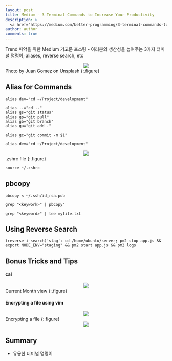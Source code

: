 ```yaml
---
layout: post
title: Medium - 3 Terminal Commands to Increase Your Productivity
description: >
  <a href="https://medium.com/better-programming/3-terminal-commands-to-increase-your-productivity-9dbab9f1a015">원문 - Pankaj Gupta</a>
author: author
comments: true
---
```


Trend 파악을 위한 Medium 기고문 포스팅 - 여러분의 생산성을 높여주는 3가지 터미널 명령어; aliases, reverse search, etc

<center>
<img src="https://miro.medium.com/max/9856/0*G4NUYazg0MXMlvjc"/>
</center>
Photo by Juan Gomez on Unsplash
{:.figure}

## Alias for Commands

`alias dev="cd ~/Project/development"`

```
alias ..="cd .."
alias gs="git status"
alias gp="git pull"
alias gb="git branch"
alias ga="git add ."
```

`alias gc="git commit -m $1"`

`alias dev="cd ~/Project/development"`

<center>
<img src="https://miro.medium.com/max/1484/1*vS_C4gUS4JQ6BB93IW5oPw.png"/>
</center>
.zshrc file
{:.figure}

`source ~/.zshrc`

## pbcopy

`pbcopy < ~/.ssh/id_rsa.pub`

`grep "<keywork>" | pbcopy"`

`grep "<keyword>" | tee myfile.txt`

## Using Reverse Search

`(reverse-i-search)'stag': cd /home/ubuntu/server; pm2 stop app.js && export NODE_ENV="staging" && pm2 start app.js && pm2 logs`

## Bonus Tricks and Tips

#### cal

<center>
<img src="https://miro.medium.com/max/534/1*ZA74I_maw0M9LLW8-abu_A.png"/>
</center>
Current Month view
{:.figure}

#### Encrypting a file using vim

<center>
<img src="https://miro.medium.com/max/1484/1*gJn9mq3Oh517gJz8DJ7_lg.png"/>
</center>
Encrypting a file
{:.figure}

<center>
<img src="https://miro.medium.com/max/1484/1*EXTVX6CXf8Hfpp1QELF_jg.png"/>
</center>

## Summary
* 유용한 터미널 명령어

